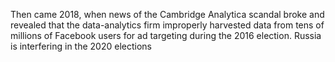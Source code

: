 Then came 2018, when news of the Cambridge Analytica scandal broke and revealed that the data-analytics firm improperly harvested data from tens of millions of Facebook users for ad targeting during the 2016 election.
Russia is interfering in the 2020 elections
